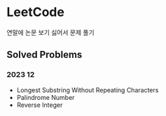 # LeetCode

연말에 논문 보기 싫어서 문제 풀기

## Solved Problems

### 2023 12
- Longest Substring Without Repeating Characters
- Palindrome Number
- Reverse Integer
